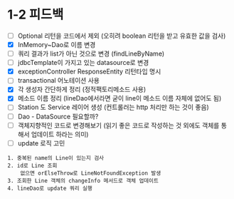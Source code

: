# 1-2  피드백
- [ ] Optional 리턴을 코드에서 제외 (오히려 boolean 리턴을 받고 유효한 값을 검사)
- [x] InMemory~Dao로 이름 변경
- [ ] 쿼리 결과가 list가 아닌 것으로 변경 (findLineByName)
- [ ] jdbcTemplate이 가지고 있는 datasource로 변경
- [x] exceptionController ResponseEntity 리턴타입 명시
- [ ] transactional 어노테이션 사용
- [x] 각 생성자 간단하게 정리 (정적팩토리메소드 사용)
- [x] 메소드 이름 정리 (lineDao에서라면 굳이 line이 메소드 이름 자체에 없어도 됨)
- [ ] Station 도 Service 레이어 생성 (컨트롤러는 http 처리만 하는 것이 좋음)
- [ ] Dao - DataSource 필요할까?
- [ ] 객체지향적인 코드로 변경해보기 (읽기 좋은 코드로 작성하는 것 외에도 객체를 통해서 업데이트 하라는 의미)
- [ ] update 로직 고민
```text
1. 중복된 name의 Line이 있는지 검사
2. id로 Line 조회
    없으면 orElseThrow로 LineNotFoundException 발생
3. 조회한 Line 객체의 changeInfo 메서드로 객체 업데이트
4. lineDao로 update 쿼리 실행
```
